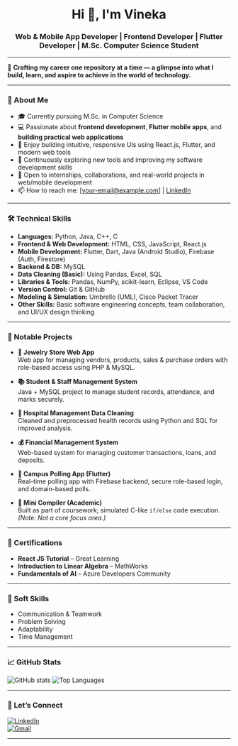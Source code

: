 <h1 align="center">Hi 👋, I'm Vineka</h1>
<h3 align="center">Web & Mobile App Developer | Frontend Developer | Flutter Developer | M.Sc. Computer Science Student</h3>


---

🚀 **Crafting my career one repository at a time — a glimpse into what I build, learn, and aspire to achieve in the world of technology.**

---

### 🧠 About Me

- 🎓 Currently pursuing M.Sc. in Computer Science  
- 💻 Passionate about **frontend development**, **Flutter mobile apps**, and **building practical web applications**  
- 📱 Enjoy building intuitive, responsive UIs using React.js, Flutter, and modern web tools  
- 🌱 Continuously exploring new tools and improving my software development skills  
- 🤝 Open to internships, collaborations, and real-world projects in web/mobile development  
- 📫 How to reach me: [your-email@example.com] | [LinkedIn](https://linkedin.com/in/yourprofile)

---

### 🛠️ Technical Skills

- **Languages:** Python, Java, C++, C  
- **Frontend & Web Development:** HTML, CSS, JavaScript, React.js  
- **Mobile Development:** Flutter, Dart, Java (Android Studio), Firebase (Auth, Firestore)  
- **Backend & DB:** MySQL  
- **Data Cleaning (Basic):** Using Pandas, Excel, SQL  
- **Libraries & Tools:** Pandas, NumPy, scikit-learn, Eclipse, VS Code  
- **Version Control:** Git & GitHub  
- **Modeling & Simulation:** Umbrello (UML), Cisco Packet Tracer  
- **Other Skills:** Basic software engineering concepts, team collaboration, and UI/UX design thinking  

---

### 🌟 Notable Projects

- **💎 Jewelry Store Web App**  
  Web app for managing vendors, products, sales & purchase orders with role-based access using PHP & MySQL.

- **📚 Student & Staff Management System**  
  Java + MySQL project to manage student records, attendance, and marks securely.

- **🏥 Hospital Management Data Cleaning**  
  Cleaned and preprocessed health records using Python and SQL for improved analysis.

- **💰 Financial Management System**  
  Web-based system for managing customer transactions, loans, and deposits.

- **📱 Campus Polling App (Flutter)**  
  Real-time polling app with Firebase backend, secure role-based login, and domain-based polls.

- **🧪 Mini Compiler (Academic)**  
  Built as part of coursework; simulated C-like `if/else` code execution. *(Note: Not a core focus area.)*

---

### 📜 Certifications

- **React JS Tutorial** – Great Learning  
- **Introduction to Linear Algebra** – MathWorks  
- **Fundamentals of AI** – Azure Developers Community  

---

### 💬 Soft Skills

- Communication & Teamwork  
- Problem Solving  
- Adaptability  
- Time Management

---

### 📈 GitHub Stats

![GitHub stats](https://github-readme-stats.vercel.app/api?username=vineka2004&show_icons=true&theme=radical)
![Top Languages](https://github-readme-stats.vercel.app/api/top-langs/?username=vineka2004&layout=compact&theme=radical)

---

### 📍 Let’s Connect

[![LinkedIn](https://img.shields.io/badge/LinkedIn-blue?style=for-the-badge&logo=linkedin)](https://www.linkedin.com/in/vineka-s-218009324/)  
[![Gmail](https://img.shields.io/badge/Gmail-D14836?style=for-the-badge&logo=gmail&logoColor=white)](vineka2004@gmail.com)

---
